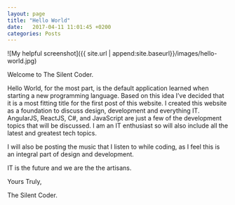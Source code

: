 ```yaml
---
layout: page
title: "Hello World"
date:   2017-04-11 11:01:45 +0200
categories: Posts
---
```




![My helpful screenshot]({{ site.url | append:site.baseurl}}/images/hello-world.jpg)

Welcome to The Silent Coder.

Hello World, for the most part, is the default application learned when starting a new programming language. Based on this idea I’ve decided that it is a most fitting title for the first post of this website.
I created this website as a foundation to discuss design, development and everything IT. AngularJS, ReactJS, C#, and JavaScript  are just a few of the development topics that will be discussed.
I am an IT enthusiast so will also include all the latest and greatest tech topics.

I will also be posting the music that I listen to while coding, as I feel this is an integral part of design and development.

IT is the future and we are the the artisans.

Yours Truly,

The Silent Coder.
